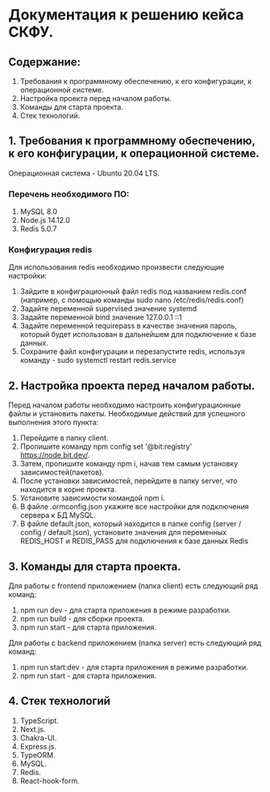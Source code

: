 # Документация к решению кейса СКФУ.

## Содержание:
1. Требования к программному обеспечению, к его конфигурации, к операционной системе.
2. Настройка проекта перед началом работы.
3. Команды для старта проекта.
4. Стек технологий.

## 1. Требования к программному обеспечению, к его конфигурации, к операционной системе.
Операционная система - Ubuntu 20.04 LTS.

### Перечень необходимого ПО:
1. MySQL 8.0
2. Node.js 14.12.0
3. Redis 5.0.7

### Конфигурация redis
Для использования redis необходимо произвести следующие настройки:

1. Зайдите в конфиграционный файл redis под названием redis.conf (например, с помощью команды sudo nano /etc/redis/redis.conf)
2. Задайте переменной supervised значение systemd
3. Задайте переменной bind значение 127.0.0.1 ::1
4. Задайте переменной requirepass в качестве значения пароль, который будет использован в дальнейшем для подключение к базе данных.
5. Сохраните файл конфигурации и перезапустите redis, используя команду - sudo systemctl restart redis.service

## 2. Настройка проекта перед началом работы.
Перед началом работы необходимо настроить конфигурационные файлы и установить пакеты.
Необходимые действий для успешного выполнения этого пункта: 
1. Перейдите в папку client.
2. Пропишите команду npm config set '@bit:registry' https://node.bit.dev/.
3. Затем, пропишите команду npm i, начав тем самым установку зависимостей(пакетов).
4. После установки зависимостей, перейдите в папку server, что находится в корне проекта.
5. Установите зависимости командой npm i.
6. В файле .ormconfig.json укажите все настройки для подключения сервера к БД MySQL.
7. В файле default.json, который находится в папке config (server / config / default.json), установите значения для переменных REDIS_HOST и REDIS_PASS для подключения к базе данных Redis

## 3. Команды для старта проекта.
Для работы с frontend приложением (папка client) есть следующий ряд команд:
1. npm run dev - для старта приложения в режиме разработки.
2. npm run build - для сборки проекта.
3. npm run start - для старта приложения.

Для работы с backend приложением (папка server) есть следующий ряд команд:
1. npm run start:dev - для старта приложения  в режиме разработки.
2. npm run start - для старта приложения.

## 4. Стек технологий
1. TypeScript.
2. Next.js.
3. Chakra-UI.
4. Express.js.
5. TypeORM.
6. MySQL.
7. Redis.
8. React-hook-form.
